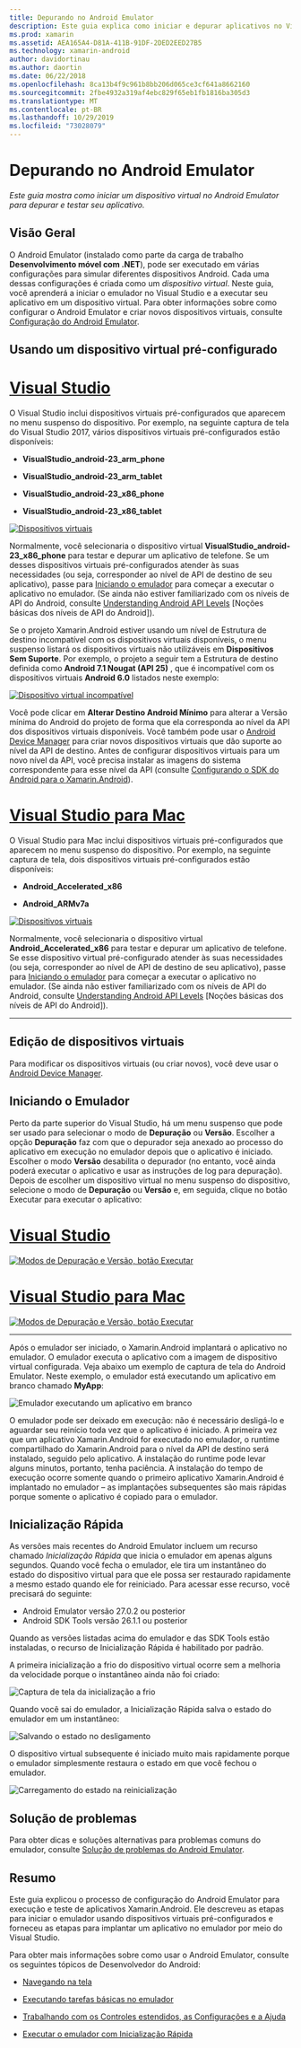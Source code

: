```yaml
---
title: Depurando no Android Emulator
description: Este guia explica como iniciar e depurar aplicativos no Visual Studio usando o Android Emulator.
ms.prod: xamarin
ms.assetid: AEA165A4-D81A-411B-91DF-2DED2EED27B5
ms.technology: xamarin-android
author: davidortinau
ms.author: daortin
ms.date: 06/22/2018
ms.openlocfilehash: 8ca13b4f9c961b8bb206d065ce3cf641a8662160
ms.sourcegitcommit: 2fbe4932a319af4ebc829f65eb1fb1816ba305d3
ms.translationtype: MT
ms.contentlocale: pt-BR
ms.lasthandoff: 10/29/2019
ms.locfileid: "73028079"
---
```

# <a name="debugging-on-the-android-emulator"></a>Depurando no Android Emulator

_Este guia mostra como iniciar um dispositivo virtual no Android Emulator para depurar e testar seu aplicativo._

## <a name="overview"></a>Visão Geral

O Android Emulator (instalado como parte da carga de trabalho **Desenvolvimento móvel com .NET**), pode ser executado em várias configurações para simular diferentes dispositivos Android. Cada uma dessas configurações é criada como um _dispositivo virtual_. Neste guia, você aprenderá a iniciar o emulador no Visual Studio e a executar seu aplicativo em um dispositivo virtual. Para obter informações sobre como configurar o Android Emulator e criar novos dispositivos virtuais, consulte [Configuração do Android Emulator](~/android/get-started/installation/android-emulator/index.md).

## <a name="using-a-pre-configured-virtual-device"></a>Usando um dispositivo virtual pré-configurado

# <a name="visual-studiotabwindows"></a>[Visual Studio](#tab/windows)

O Visual Studio inclui dispositivos virtuais pré-configurados que aparecem no menu suspenso do dispositivo. Por exemplo, na seguinte captura de tela do Visual Studio 2017, vários dispositivos virtuais pré-configurados estão disponíveis:

- **VisualStudio\_android-23\_arm\_phone**

- **VisualStudio\_android-23\_arm\_tablet**

- **VisualStudio\_android-23\_x86\_phone** 

- **VisualStudio\_android-23\_x86\_tablet** 

[![Dispositivos virtuais](debug-on-emulator-images/win/01-virtual-devices-sml.png)](debug-on-emulator-images/win/01-virtual-devices.png#lightbox)

Normalmente, você selecionaria o dispositivo virtual **VisualStudio\_android-23\_x86\_phone** para testar e depurar um aplicativo de telefone. Se um desses dispositivos virtuais pré-configurados atender às suas necessidades (ou seja, corresponder ao nível de API de destino de seu aplicativo), passe para [Iniciando o emulador](#launching) para começar a executar o aplicativo no emulador. (Se ainda não estiver familiarizado com os níveis de API do Android, consulte [Understanding Android API Levels](~/android/app-fundamentals/android-api-levels.md) [Noções básicas dos níveis de API do Android]).

Se o projeto Xamarin.Android estiver usando um nível de Estrutura de destino incompatível com os dispositivos virtuais disponíveis, o menu suspenso listará os dispositivos virtuais não utilizáveis em **Dispositivos Sem Suporte**. Por exemplo, o projeto a seguir tem a Estrutura de destino definida como **Android 7.1 Nougat (API 25)** , que é incompatível com os dispositivos virtuais **Android 6.0** listados neste exemplo:

[![Dispositivo virtual incompatível](debug-on-emulator-images/win/02-incompatible-level-sml.png)](debug-on-emulator-images/win/02-incompatible-level.png#lightbox)

Você pode clicar em **Alterar Destino Android Mínimo** para alterar a Versão mínima do Android do projeto de forma que ela corresponda ao nível da API dos dispositivos virtuais disponíveis. Você também pode usar o [Android Device Manager](~/android/get-started/installation/android-emulator/device-manager.md) para criar novos dispositivos virtuais que dão suporte ao nível da API de destino.
Antes de configurar dispositivos virtuais para um novo nível da API, você precisa instalar as imagens do sistema correspondente para esse nível da API (consulte [Configurando o SDK do Android para o Xamarin.Android](~/android/get-started/installation/android-sdk.md)).

# <a name="visual-studio-for-mactabmacos"></a>[Visual Studio para Mac](#tab/macos)

O Visual Studio para Mac inclui dispositivos virtuais pré-configurados que aparecem no menu suspenso do dispositivo. Por exemplo, na seguinte captura de tela, dois dispositivos virtuais pré-configurados estão disponíveis:

- **Android\_Accelerated\_x86**

- **Android\_ARMv7a**

[![Dispositivos virtuais](debug-on-emulator-images/mac/01-virtual-devices-sml.png)](debug-on-emulator-images/mac/01-virtual-devices.png#lightbox)

Normalmente, você selecionaria o dispositivo virtual **Android\_Accelerated\_x86** para testar e depurar um aplicativo de telefone. Se esse dispositivo virtual pré-configurado atender às suas necessidades (ou seja, corresponder ao nível de API de destino de seu aplicativo), passe para [Iniciando o emulador](#launching) para começar a executar o aplicativo no emulador. (Se ainda não estiver familiarizado com os níveis de API do Android, consulte [Understanding Android API Levels](~/android/app-fundamentals/android-api-levels.md) [Noções básicas dos níveis de API do Android]).

-----

## <a name="editing-virtual-devices"></a>Edição de dispositivos virtuais

Para modificar os dispositivos virtuais (ou criar novos), você deve usar o [Android Device Manager](~/android/get-started/installation/android-emulator/device-manager.md).

<a name="launching" />

## <a name="launching-the-emulator"></a>Iniciando o Emulador

Perto da parte superior do Visual Studio, há um menu suspenso que pode ser usado para selecionar o modo de **Depuração** ou **Versão**. Escolher a opção **Depuração** faz com que o depurador seja anexado ao processo do aplicativo em execução no emulador depois que o aplicativo é iniciado. Escolher o modo **Versão** desabilita o depurador (no entanto, você ainda poderá executar o aplicativo e usar as instruções de log para depuração). Depois de escolher um dispositivo virtual no menu suspenso do dispositivo, selecione o modo de **Depuração** ou **Versão** e, em seguida, clique no botão Executar para executar o aplicativo:

# <a name="visual-studiotabwindows"></a>[Visual Studio](#tab/windows)

[![Modos de Depuração e Versão, botão Executar](debug-on-emulator-images/win/17-debug-release-sml.png)](debug-on-emulator-images/win/17-debug-release.png#lightbox)

# <a name="visual-studio-for-mactabmacos"></a>[Visual Studio para Mac](#tab/macos)

[![Modos de Depuração e Versão, botão Executar](debug-on-emulator-images/mac/16-debug-release-sml.png)](debug-on-emulator-images/mac/16-debug-release.png#lightbox)

-----

Após o emulador ser iniciado, o Xamarin.Android implantará o aplicativo no emulador. O emulador executa o aplicativo com a imagem de dispositivo virtual configurada. Veja abaixo um exemplo de captura de tela do Android Emulator. Neste exemplo, o emulador está executando um aplicativo em branco chamado **MyApp**:

![Emulador executando um aplicativo em branco](debug-on-emulator-images/emulator-running.png)

O emulador pode ser deixado em execução: não é necessário desligá-lo e aguardar seu reinício toda vez que o aplicativo é iniciado. A primeira vez que um aplicativo Xamarin.Android for executado no emulador, o runtime compartilhado do Xamarin.Android para o nível da API de destino será instalado, seguido pelo aplicativo. A instalação do runtime pode levar alguns minutos, portanto, tenha paciência. A instalação do tempo de execução ocorre somente quando o primeiro aplicativo Xamarin.Android é implantado no emulador &ndash; as implantações subsequentes são mais rápidas porque somente o aplicativo é copiado para o emulador.

<a name="quick-boot" />

## <a name="quick-boot"></a>Inicialização Rápida

As versões mais recentes do Android Emulator incluem um recurso chamado _Inicialização Rápida_ que inicia o emulador em apenas alguns segundos. Quando você fecha o emulador, ele tira um instantâneo do estado do dispositivo virtual para que ele possa ser restaurado rapidamente a mesmo estado quando ele for reiniciado.
Para acessar esse recurso, você precisará do seguinte:

- Android Emulator versão 27.0.2 ou posterior
- Android SDK Tools versão 26.1.1 ou posterior

Quando as versões listadas acima do emulador e das SDK Tools estão instaladas, o recurso de Inicialização Rápida é habilitado por padrão. 

A primeira inicialização a frio do dispositivo virtual ocorre sem a melhoria da velocidade porque o instantâneo ainda não foi criado:

![Captura de tela da inicialização a frio](debug-on-emulator-images/cold-boot.png)

Quando você sai do emulador, a Inicialização Rápida salva o estado do emulador em um instantâneo:

![Salvando o estado no desligamento](debug-on-emulator-images/saving-state.png)

O dispositivo virtual subsequente é iniciado muito mais rapidamente porque o emulador simplesmente restaura o estado em que você fechou o emulador.

![Carregamento do estado na reinicialização](debug-on-emulator-images/loading-state.png)

## <a name="troubleshooting"></a>Solução de problemas

Para obter dicas e soluções alternativas para problemas comuns do emulador, consulte [Solução de problemas do Android Emulator](~/android/get-started/installation/android-emulator/troubleshooting.md).

## <a name="summary"></a>Resumo

Este guia explicou o processo de configuração do Android Emulator para execução e teste de aplicativos Xamarin.Android. Ele descreveu as etapas para iniciar o emulador usando dispositivos virtuais pré-configurados e forneceu as etapas para implantar um aplicativo no emulador por meio do Visual Studio. 

Para obter mais informações sobre como usar o Android Emulator, consulte os seguintes tópicos de Desenvolvedor do Android:

- [Navegando na tela](https://developer.android.com/studio/run/emulator.html#navigate)

- [Executando tarefas básicas no emulador](https://developer.android.com/studio/run/emulator.html#tasks)

- [Trabalhando com os Controles estendidos, as Configurações e a Ajuda](https://developer.android.com/studio/run/emulator.html#extended)

- [Executar o emulador com Inicialização Rápida](https://developer.android.com/studio/run/emulator#quickboot)
